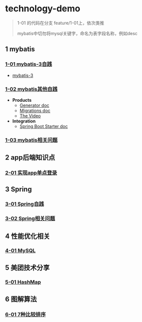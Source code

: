 # technology-demo

>1-01 的代码在分支 feature/1-01上，依次类推
>
>mybatis中切勿将mysql关键字，命名为表字段名称，例如desc

## 1 mybatis

### [1-01 mybatis-3自践](https://github.com/Maybrittnelson/technology-demo/tree/featrue/1-01)

* [mybatis-3](http://www.mybatis.org/mybatis-3/)

### [1-02 mybatis其他自践](https://github.com/Maybrittnelson/technology-demo/tree/featrue/1-02)

* **Products**
  * [Generator doc](http://www.mybatis.org/generator/)
  * [Migrations doc](http://www.mybatis.org/migrations/)
  * [The Video](https://www.youtube.com/watch?v=c45AevIuYGk)
* **Integration**
  * [Spring Boot Starter doc](http://www.mybatis.org/spring-boot-starter/mybatis-spring-boot-autoconfigure/)

### [1-03 mybatis相关问题](https://github.com/Maybrittnelson/technology-demo/tree/feature/1-03)

## 2 app后端知识点

### [2-01 实现app单点登录](https://github.com/Maybrittnelson/technology-demo/tree/featrue/2-01)

## 3 Spring

### [3-01 Spring自践](https://github.com/Maybrittnelson/technology-demo/tree/feature/3-01)

### [3-02 Spring相关问题](https://github.com/Maybrittnelson/technology-demo/tree/feature/3-02)

## 4 性能优化相关

### [4-01 MySQL](https://github.com/Maybrittnelson/technology-demo/tree/feature/4-01)

## 5 美团技术分享

### [5-01 HashMap](https://github.com/Maybrittnelson/technology-demo/tree/feture/5-01)

## 6 图解算法

### [6-01 7种比较排序](https://github.com/Maybrittnelson/technology-demo/blob/feature/6-01/README.md)




